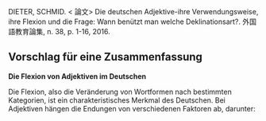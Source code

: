 DIETER, SCHMID. < 論文> Die deutschen Adjektive-ihre Verwendungsweise, ihre Flexion und die Frage: Wann benützt man welche Deklinationsart?. 外国語教育論集, n. 38, p. 1-16, 2016. 

## Vorschlag für eine Zusammenfassung

**Die Flexion von Adjektiven im Deutschen**

Die Flexion, also die Veränderung von Wortformen nach bestimmten Kategorien, ist ein charakteristisches Merkmal des Deutschen. Bei Adjektiven hängen die Endungen von verschiedenen Faktoren ab, darunter:

